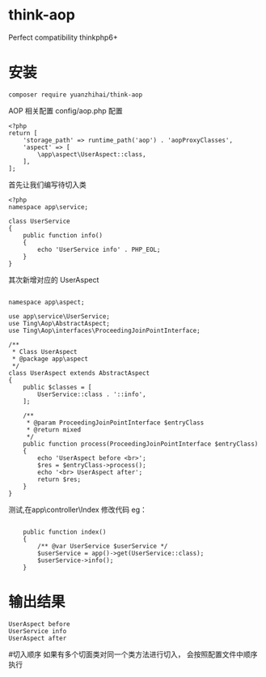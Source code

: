 # think-aop
 Perfect compatibility thinkphp6+

# 安装
```
composer require yuanzhihai/think-aop
```

AOP 相关配置
config/aop.php 配置
```
<?php
return [
    'storage_path' => runtime_path('aop') . 'aopProxyClasses',
    'aspect' => [
        \app\aspect\UserAspect::class,
    ],
];
```
首先让我们编写待切入类
```
<?php
namespace app\service;

class UserService
{
    public function info()
    {
        echo 'UserService info' . PHP_EOL;
    }
}
```
其次新增对应的 UserAspect

```

namespace app\aspect;

use app\service\UserService;
use Ting\Aop\AbstractAspect;
use Ting\Aop\interfaces\ProceedingJoinPointInterface;

/**
 * Class UserAspect
 * @package app\aspect
 */
class UserAspect extends AbstractAspect
{
    public $classes = [
        UserService::class . '::info',
    ];

    /**
     * @param ProceedingJoinPointInterface $entryClass
     * @return mixed
     */
    public function process(ProceedingJoinPointInterface $entryClass)
    {
        echo 'UserAspect before <br>';
        $res = $entryClass->process();
        echo '<br> UserAspect after';
        return $res;
    }
}
```

测试,在app\controller\Index 修改代码 eg：

```

    public function index()
    {
        /** @var UserService $userService */
        $userService = app()->get(UserService::class);
        $userService->info();
    }

```
# 输出结果
```
UserAspect before 
UserService info
UserAspect after 
```
#切入顺序
如果有多个切面类对同一个类方法进行切入， 会按照配置文件中顺序执行
